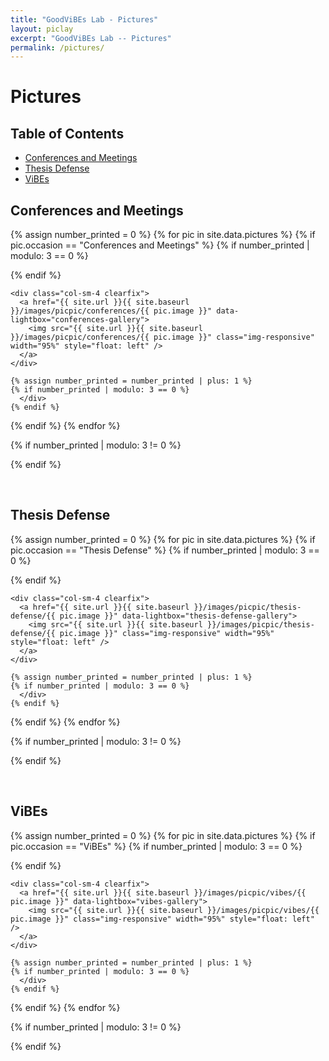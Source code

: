 ```yaml
---
title: "GoodViBEs Lab - Pictures"
layout: piclay
excerpt: "GoodViBEs Lab -- Pictures"
permalink: /pictures/
---
```

# Pictures

## Table of Contents

- [Conferences and Meetings](#conferences-and-meetings)
- [Thesis Defense](#thesis-defense)
- [ViBEs](#vibes)

## Conferences and Meetings

{% assign number_printed = 0 %}
{% for pic in site.data.pictures %}
  {% if pic.occasion == "Conferences and Meetings" %}
    {% if number_printed | modulo: 3 == 0 %}
      <div class="row">
    {% endif %}

    <div class="col-sm-4 clearfix">
      <a href="{{ site.url }}{{ site.baseurl }}/images/picpic/conferences/{{ pic.image }}" data-lightbox="conferences-gallery">
        <img src="{{ site.url }}{{ site.baseurl }}/images/picpic/conferences/{{ pic.image }}" class="img-responsive" width="95%" style="float: left" />
      </a>
    </div>

    {% assign number_printed = number_printed | plus: 1 %}
    {% if number_printed | modulo: 3 == 0 %}
      </div>
    {% endif %}
  {% endif %}
{% endfor %}

<!-- Close last row if incomplete -->
{% if number_printed | modulo: 3 != 0 %}
  </div>
{% endif %}

<p>&nbsp;</p>

## Thesis Defense

{% assign number_printed = 0 %}
{% for pic in site.data.pictures %}
  {% if pic.occasion == "Thesis Defense" %}
    {% if number_printed | modulo: 3 == 0 %}
      <div class="row">
    {% endif %}

    <div class="col-sm-4 clearfix">
      <a href="{{ site.url }}{{ site.baseurl }}/images/picpic/thesis-defense/{{ pic.image }}" data-lightbox="thesis-defense-gallery">
        <img src="{{ site.url }}{{ site.baseurl }}/images/picpic/thesis-defense/{{ pic.image }}" class="img-responsive" width="95%" style="float: left" />
      </a>
    </div>

    {% assign number_printed = number_printed | plus: 1 %}
    {% if number_printed | modulo: 3 == 0 %}
      </div>
    {% endif %}
  {% endif %}
{% endfor %}

<!-- Close last row if incomplete -->
{% if number_printed | modulo: 3 != 0 %}
  </div>
{% endif %}

<p>&nbsp;</p>

## ViBEs

{% assign number_printed = 0 %}
{% for pic in site.data.pictures %}
  {% if pic.occasion == "ViBEs" %}
    {% if number_printed | modulo: 3 == 0 %}
      <div class="row">
    {% endif %}

    <div class="col-sm-4 clearfix">
      <a href="{{ site.url }}{{ site.baseurl }}/images/picpic/vibes/{{ pic.image }}" data-lightbox="vibes-gallery">
        <img src="{{ site.url }}{{ site.baseurl }}/images/picpic/vibes/{{ pic.image }}" class="img-responsive" width="95%" style="float: left" />
      </a>
    </div>

    {% assign number_printed = number_printed | plus: 1 %}
    {% if number_printed | modulo: 3 == 0 %}
      </div>
    {% endif %}
  {% endif %}
{% endfor %}

<!-- Close last row if incomplete -->
{% if number_printed | modulo: 3 != 0 %}
  </div>
{% endif %}

<p>&nbsp;</p>

